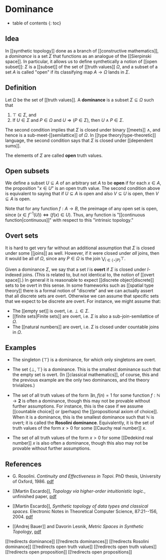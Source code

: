 # Dominance

* table of contents
{: toc}

## Idea

In [[synthetic topology]] done as a branch of [[constructive mathematics]], a *dominance* is a set $\Sigma$ that functions as an analogue of the [[Sierpinski space]].  In particular, it allows us to define synthetically a notion of [[open subset]]: $\Sigma$ is a [[subset]] of the set of [[truth values]] $\Omega$, and a subset of a set $A$ is called "open" if its classifying map $A\to \Omega$ lands in $\Sigma$.

## Definition

Let $\Omega$ be the set of [[truth values]].  A **dominance** is a subset $\Sigma\subseteq \Omega$ such that

1. $\top \in \Sigma$, and
1. If $U\in\Sigma$ and $P\in\Omega$ and $U\Rightarrow (P\in \Sigma)$, then $U\wedge P \in \Sigma$.

The second condition implies that $\Sigma$ is closed under binary [[meets]] $\wedge$, and hence is a sub-meet-[[semilattice]] of $\Omega$.  In [[type theory|type-theoretic]] language, the second condition says that $\Sigma$ is closed under [[dependent sums]].

The elements of $\Sigma$ are called **open** truth values.

## Open subsets

We define a subset $U\subseteq A$ of an arbitrary set $A$ to be **open** if for each $x\in A$, the proposition "$x\in U$" is an open truth value.  The second condition above is equivalent to saying that if $U\subseteq A$ is open and also $V\subseteq U$ is open, then $V\subseteq A$ is open.

Note that for any function $f:A\to B$, the preimage of any open set is open, since $(x\in f^{-1}(U))\iff (f(x) \in U)$.  Thus, any function is "[[continuous function|continuous]]" with respect to this "intrinsic topology."

## Overt sets

It is hard to get very far without an additional assumption that $\Sigma$ is closed under some [[joins]] as well.  However, if it were closed under *all* joins, then it would be all of $\Omega$, since any $P\in \Omega$ is the join $\bigvee_{i\in \{\star | P\}} \top$.

Given a dominance $\Sigma$, we say that a set $I$ is **overt** if $\Sigma$ is closed under $I$-indexed joins.  (This is related to, but not identical to, the notion of [[overt space]].)  In general it is reasonable to expect [[discrete object|discrete]] sets to be overt in this sense.  In some frameworks such as [[spatial type theory]] there is a formal notion of "discrete" and we can actually assert that all discrete sets are overt.   Otherwise we can assume that specific sets that we expect to be discrete are overt.  For instance, we might assume that:

* The [[empty set]] is overt, i.e. $\bot\in\Sigma$.
* [[finite sets|Finite sets]] are overt, i.e. $\Sigma$ is also a sub-join-semilattice of $\Omega$.
* The [[natural numbers]] are overt, i.e. $\Sigma$ is closed under countable joins in $\Omega$.

## Examples

* The singleton $\{\top\}$ is a dominance, for which only singletons are overt.

* The set $\{\bot,\top\}$ is a dominance.  This is the smallest dominance such that the empty set is overt.  (In [[classical mathematics]], of course, this and the previous example are the only two dominances, and the theory trivializes.)

* The set of all truth values of the form $\exists n, f(n) = 1$ for some function $f:\mathbb{N}\to \mathbf{2}$ is often a dominance, though this may not be provable without further assumptions.  For instance, this is the case if we assume [[countable choice]] or (perhaps) the [[propositional axiom of choice]].  When it is a dominance, this is the smallest dominance such that $\mathbb{N}$ is overt; it is called the **Rosolini dominance**.  Equivalently, it is the set of truth values of the form $x\gt 0$ for some [[Cauchy real number]] $x$.

* The set of all truth values of the form $x\gt 0$ for some [[Dedekind real number]] $x$ is also often a dominance, though this also may not be provable without further assumptions.

## References

*  G. Rosolini. *Continuity  and  Effectiveness  in  Topoi*.  PhD thesis, University of Oxford, 1986. [pdf](https://www.researchgate.net/publication/35103849_Continuity_and_effectiveness_in_topoi)

* [[Martin Escardo]], *Topology via higher-order intuitionistic logic.*, unfinished paper, [pdf](http://www.cs.bham.ac.uk/~mhe/papers/pittsburgh.pdf)

* [[Martin Escardo]], *Synthetic  topology  of  data  types  and  classical  spaces.*  Electronic Notes in Theoretical Computer Science, 87:21--156, 2004.  [pdf](http://www.cs.bham.ac.uk/~mhe/papers/entcs87.pdf)

* [[Andrej Bauer]] and Davorin Lesnik, *Metric Spaces in Synthetic Topology*, [pdf](http://math.andrej.com/wp-content/uploads/2010/01/csms_in_synthtop.pdf)

[[!redirects dominance]]
[[!redirects dominances]]
[[!redirects Rosolini dominance]]
[[!redirects open truth value]]
[[!redirects open truth values]]
[[!redirects open proposition]]
[[!redirects open propositions]]
